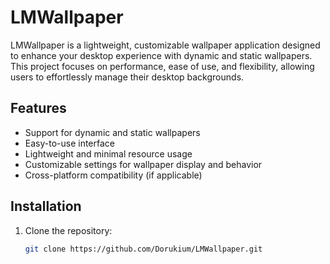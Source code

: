 # LMWallpaper

LMWallpaper is a lightweight, customizable wallpaper application designed to enhance your desktop experience with dynamic and static wallpapers. This project focuses on performance, ease of use, and flexibility, allowing users to effortlessly manage their desktop backgrounds.

## Features

- Support for dynamic and static wallpapers
- Easy-to-use interface
- Lightweight and minimal resource usage
- Customizable settings for wallpaper display and behavior
- Cross-platform compatibility (if applicable)

## Installation

1. Clone the repository:
   ```bash
   git clone https://github.com/Dorukium/LMWallpaper.git
